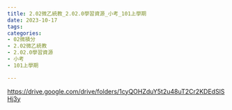 ```yaml
---
title: 2.02微乙統教_2.02.0學習資源_小考_101上學期
date: 2023-10-17
tags: 
categories:
- 02微積分
- 2.02微乙統教
- 2.02.0學習資源
- 小考
- 101上學期

---
```

https://drive.google.com/drive/folders/1cyQOHZduY5t2u48uT2Cr2KDEdSlSHj3y
